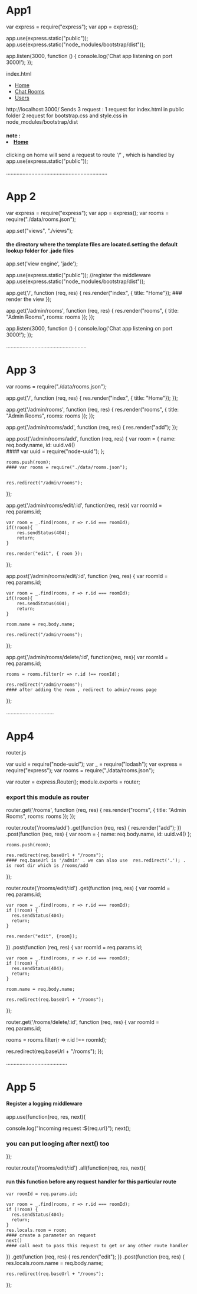 # App1
var express = require("express");
var app = express();

app.use(express.static("public"));
app.use(express.static("node_modules/bootstrap/dist"));

app.listen(3000, function () {
    console.log('Chat app listening on port 3000!');
});


index.html
<ul class="nav navbar-nav">
                <li class="active"><a href="/">Home</a></li>
                <li><a href="/admin/rooms">Chat Rooms</a></li>
                <li><a href="/admin/users">Users</a></li>
            </ul>
            
            
http://localhost:3000/ 
Sends 3 request :
1 request for index.html in public folder 
2 request for bootstrap.css and style.css in node_modules/bootstrap/dist

#### note : <li class="active"><a href="/">Home</a></li> 
clicking on home will send a request to route '/' , which is handled by app.use(express.static("public"));


....................................................................

 

# App 2

var express = require("express");
var app = express();
var rooms = require("./data/rooms.json");

app.set("views", "./views");  
#### the directory where the template files are located.setting the default lookup folder for .jade files

app.set('view engine', 'jade');

app.use(express.static("public")); //register the middleware
app.use(express.static("node_modules/bootstrap/dist"));

app.get('/', function (req, res) {
    res.render("index", { title: "Home"});
    ### render the view 
});

app.get('/admin/rooms', function (req, res) {
    res.render("rooms", {
        title: "Admin Rooms",
        rooms: rooms
    });
});

app.listen(3000, function () {
    console.log('Chat app listening on port 3000!');
});

......................................................

# App 3

var rooms = require("./data/rooms.json");

app.get('/', function (req, res) {
    res.render("index", { title: "Home"});
});

app.get('/admin/rooms', function (req, res) {
    res.render("rooms", {
        title: "Admin Rooms",
        rooms: rooms
    });
});

app.get('/admin/rooms/add', function (req, res) {
    res.render("add");
});

app.post('/admin/rooms/add', function (req, res) {
    var room = {
        name: req.body.name,
        id: uuid.v4()  
        #### var uuid = require("node-uuid");
    };

    rooms.push(room);  
    #### var rooms = require("./data/rooms.json");
   

    res.redirect("/admin/rooms");
});

app.get('/admin/rooms/edit/:id', function(req, res){
    var roomId = req.params.id;

    var room = _.find(rooms, r => r.id === roomId);
    if(!room){
        res.sendStatus(404);
        return;
    }

    res.render("edit", { room });
});

app.post('/admin/rooms/edit/:id', function (req, res) {
    var roomId = req.params.id;

    var room = _.find(rooms, r => r.id === roomId);
    if(!room){
        res.sendStatus(404);
        return;
    }

    room.name = req.body.name;

    res.redirect("/admin/rooms");
});

app.get('/admin/rooms/delete/:id', function(req, res){
    var roomId = req.params.id;

    rooms = rooms.filter(r => r.id !== roomId); 

    res.redirect("/admin/rooms");  
    #### after adding the room , redirect to admin/rooms page
}); 



................................

# App4

router.js 

var uuid = require("node-uuid");
var _ = require("lodash");
var express = require("express");
var rooms = require("./data/rooms.json");

var router = express.Router();
module.exports = router;      
### export this module as router

router.get('/rooms', function (req, res) {
  res.render("rooms", {
    title: "Admin Rooms",
    rooms: rooms
  });
});

router.route('/rooms/add')
  .get(function (req, res) {
    res.render("add");
  })
  .post(function (req, res) {
    var room = {
      name: req.body.name,
      id: uuid.v4()
    };

    rooms.push(room);

    res.redirect(req.baseUrl + "/rooms");  
    #### req.baseUrl is '/admin' . we can also use  res.redirect('.'); . is root dir which is /rooms/add
  });

router.route('/rooms/edit/:id')
  .get(function (req, res) {
    var roomId = req.params.id;

    var room = _.find(rooms, r => r.id === roomId);
    if (!room) {
      res.sendStatus(404);
      return;
    }

    res.render("edit", {room});
  })
  .post(function (req, res) {
    var roomId = req.params.id;

    var room = _.find(rooms, r => r.id === roomId);
    if (!room) {
      res.sendStatus(404);
      return;
    }

    room.name = req.body.name;

    res.redirect(req.baseUrl + "/rooms");
  });

router.get('/rooms/delete/:id', function (req, res) {
  var roomId = req.params.id;

  rooms = rooms.filter(r => r.id !== roomId);

  res.redirect(req.baseUrl + "/rooms");
});

.........................................

# App 5

#### Register a logging middleware

app.use(function(req, res, next){

   console.log("Incoming request :${req.url}");
   next();   
   ### you can put looging after next() too 
});


router.route('/rooms/edit/:id')
  .all(function(req, res, next){   
  #### run this function before any request handler for this particular route 
    var roomId = req.params.id;

    var room = _.find(rooms, r => r.id === roomId);
    if (!room) {
      res.sendStatus(404);
      return;
    }
    res.locals.room = room;  
    #### create a parameter on request  
    next()                          
    #### call next to pass this request to get or any other route handler
  })
  .get(function (req, res) {
    res.render("edit");
  })
  .post(function (req, res) {
    res.locals.room.name = req.body.name;

    res.redirect(req.baseUrl + "/rooms");
  });



































